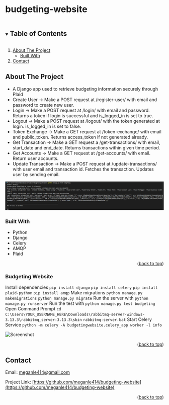 # budgeting-website
<!-- TABLE OF CONTENTS -->
<details open="open">
  <summary><h2 style="display: inline-block">Table of Contents</h2></summary>
  <ol>
    <li>
      <a href="#about-the-project">About The Project</a>
      <ul>
        <li><a href="#built-with">Built With</a></li>
      </ul>
    </li>
    <li><a href="#contact">Contact</a></li>
  </ol>
</details>

<!-- ABOUT THE PROJECT -->
## About The Project

* A Django app used to retrieve budgeting information securely through Plaid
* Create User -> Make a POST request at /register-user/ with email and password to create new user.
* Login -> Make a POST request at /login/ with email and password. Returns a token if login is successful and is_logged_in is set to true.
* Logout -> Make a POST request at /logout/ with the token generated at login. is_logged_in is set to false.
* Token Exchange -> Make a GET request at /token-exchange/ with email and public_token. Returns access_token if not generated already.
* Get Transaction -> Make a GET request a /get-transactions/ with email, start_date and end_date. Returns transactions within given time period.
* Get Accounts -> Make a GET request at /get-accounts/ with email. Return user accounts.
* Update Transaction -> Make a POST request at /update-transactions/ with user email and transaction id. Fetches the transaction. Updates user by sending email.

<img src="images/test_results.png">

### Built With

* Python
* Django
* Celery
* AMQP
* Plaid

<p align="right">(<a href="#budgeting-website">back to top</a>)</p>

### Budgeting Website
Install dependencies
```pip install django```
```pip install celery```
```pip install plaid-python```
```pip install amqp```
Make migrations
```python manage.py makemigrations```
```python manage.py migrate```
Run the server with
```python manage.py runserver```
Run the test with
```python manage.py test budgeting```
Open Command Prompt
```cd C:\Users\YOUR_USERNAME_HERE\Downloads\rabbitmq-server-windows-3.13.3\rabbitmq_server-3.13.3\sbin```
```rabbitmq-server.bat```
Start Celery Service
```python -m celery -A budgetingwebsite.celery_app worker -l info```

![Screenshot](https://github.com/meganle414/budgeting-website/blob/main/images/test_results.png?raw=true)

<p align="right">(<a href="#budgeting-website">back to top</a>)</p>

<!-- CONTACT -->
## Contact

Email: meganle414@gmail.com

Project Link: [https://github.com/meganle414/budgeting-website](https://github.com/meganle414/budgeting-website)

[linkedin-url]: https://linkedin.com/in/meganle414/

<p align="right">(<a href="#budgeting-website">back to top</a>)</p>
